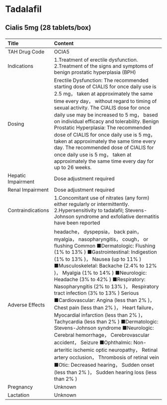# Tadalafil

## Cialis 5mg (28 tablets/box)

##### 

| Title              | Content                                                                                                                                                                                                                                                                                                                                                                                                                                                                                                                                                                                                                                                                                                                                                                                                                                                                                |
|:-------------------|:---------------------------------------------------------------------------------------------------------------------------------------------------------------------------------------------------------------------------------------------------------------------------------------------------------------------------------------------------------------------------------------------------------------------------------------------------------------------------------------------------------------------------------------------------------------------------------------------------------------------------------------------------------------------------------------------------------------------------------------------------------------------------------------------------------------------------------------------------------------------------------------|
| TAH Drug Code      | OCIA5                                                                                                                                                                                                                                                                                                                                                                                                                                                                                                                                                                                                                                                                                                                                                                                                                                                                                  |
| Indications        | 1.Treatment of erectile dysfunction. 2.Treatment of the signs and symptoms of benign prostatic hyperplasia (BPH)                                                                                                                                                                                                                                                                                                                                                                                                                                                                                                                                                                                                                                                                                                                                                                       |
| Dosing             | Erectile Dysfunction: The recommended starting dose of CIALIS for once daily use is 2.5 mg， taken at approximately the same time every day， without regard to timing of sexual activity. The CIALIS dose for once daily use may be increased to 5 mg， based on individual efficacy and tolerability. Benign Prostatic Hyperplasia: The recommended dose of CIALIS for once daily use is 5 mg， taken at approximately the same time every day. The recommended dose of CIALIS for once daily use is 5 mg， taken at approximately the same time every day for up to 26 weeks.                                                                                                                                                                                                                                                                                                       |
| Hepatic Impairment | Dose adjustment required                                                                                                                                                                                                                                                                                                                                                                                                                                                                                                                                                                                                                                                                                                                                                                                                                                                               |
| Renal Impairment   | Dose adjustment required                                                                                                                                                                                                                                                                                                                                                                                                                                                                                                                                                                                                                                                                                                                                                                                                                                                               |
| Contraindications  | 1.Concomitant use of nitrates (any form) either regularly or intermittently. 2.Hypersensitivity to tadalafil; Stevens-Johnson syndrome and exfoliative dermatitis have been reported                                                                                                                                                                                                                                                                                                                                                                                                                                                                                                                                                                                                                                                                                                   |
| Adverse Effects    | headache， dyspepsia， back pain， myalgia， nasopharyngitis， cough， or flushing Common ■Dermatologic: Flushing (1% to 13% ) ■Gastrointestinal: Indigestion (1% to 13% )， Nausea (up to 11% ) ■Musculoskeletal: Backache (2.4% to 12% )， Myalgia (1% to 14% ) ■Neurologic: Headache (3% to 42% ) ■Respiratory: Nasopharyngitis (2% to 13% )， Respiratory tract infection (3% to 13% ) Serious ■Cardiovascular: Angina (less than 2% )， Chest pain (less than 2% )， Heart failure， Myocardial infarction (less than 2% )， Tachycardia (less than 2% ) ■Dermatologic: Stevens-Johnson syndrome ■Neurologic: Cerebral hemorrhage， Cerebrovascular accident， Seizure ■Ophthalmic: Non-arteritic ischemic optic neuropathy， Retinal artery occlusion， Thrombosis of retinal vein ■Otic: Decreased hearing， Sudden onset (less than 2% )， Sudden hearing loss (less than 2% ) |
| Pregnancy          | Unknown                                                                                                                                                                                                                                                                                                                                                                                                                                                                                                                                                                                                                                                                                                                                                                                                                                                                                |
| Lactation          | Unknown                                                                                                                                                                                                                                                                                                                                                                                                                                                                                                                                                                                                                                                                                                                                                                                                                                                                                |

